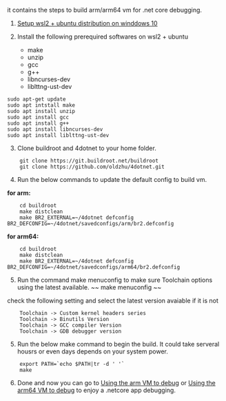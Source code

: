 it contains the steps to build arm/arm64 vm for .net core debugging.
1. [Setup wsl2 + ubuntu distribution on winddows 10](https://docs.microsoft.com/en-us/windows/wsl/install-win10) 
2. Install the following prerequired softwares on wsl2 + ubuntu 
 
    * make
    * unzip
    * gcc
    * g++
    * libncurses-dev
    * liblttng-ust-dev 
 ~~~
 sudo apt-get update
 sudo apt intstall make
 sudo apt install unzip
 sudo apt install gcc
 sudo apt install g++
 sudo apt install libncurses-dev
 sudo apt install liblttng-ust-dev
 ~~~
3. Clone buildroot and 4dotnet to your home folder. 
~~~
    git clone https://git.buildroot.net/buildroot 
    git clone https://github.com/oldzhu/4dotnet.git
~~~ 
4. Run the below commands to update the default config to build vm.  

**for arm:**
~~~
    cd buildroot
    make distclean
    make BR2_EXTERNAL=~/4dotnet defconfig BR2_DEFCONFIG=~/4dotnet/savedconfigs/arm/br2.defconfig
~~~  
**for arm64:**
~~~
    cd buildroot
    make distclean
    make BR2_EXTERNAL=~/4dotnet defconfig BR2_DEFCONFIG=~/4dotnet/savedconfigs/arm64/br2.defconfig
~~~
5. Run the command make menuconfig to make sure Toolchain options using the latest available.
~~
    make menuconfig
~~

check the following setting and select the latest version avaiable if it is not

~~~
    Toolchain -> Custom kernel headers series  
    Toolchain -> Binutils Version  
    Toolchain -> GCC compiler Version 
    Toolchain -> GDB debugger version 
~~~

5. Run the below make command to begin the build. It could take serveral housrs or even days depends on your system power.
~~~
    export PATH=`echo $PATH|tr -d ' '`
    make
~~~
6. Done and now you can go to [Using the arm VM to debug](documents/debug-arm-netcoreapp.md) or [Using the arm64 VM to debug](documents/debug-arm64-netcoreapp.md) to enjoy a .netcore app debugging.
